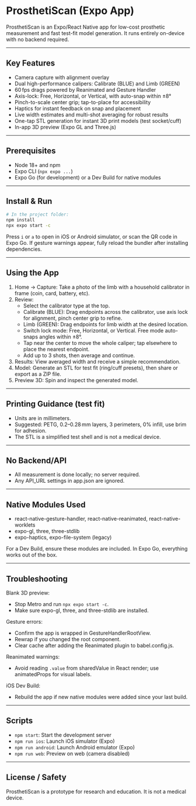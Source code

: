 # ProsthetiScan (Expo App)

ProsthetiScan is an Expo/React Native app for low-cost prosthetic measurement and fast test-fit model generation. It runs entirely on-device with no backend required.

***

## Key Features

- Camera capture with alignment overlay
- Dual high-performance calipers: Calibrate (BLUE) and Limb (GREEN)
- 60 fps drags powered by Reanimated and Gesture Handler
- Axis-lock: Free, Horizontal, or Vertical, with auto-snap within ±8°
- Pinch-to-scale center grip; tap-to-place for accessibility
- Haptics for instant feedback on snap and placement
- Live width estimates and multi-shot averaging for robust results
- One-tap STL generation for instant 3D print models (test socket/cuff)
- In-app 3D preview (Expo GL and Three.js)

***

## Prerequisites

- Node 18+ and npm
- Expo CLI (`npx expo ...`)
- Expo Go (for development) or a Dev Build for native modules

***

## Install & Run

```bash
# In the project folder:
npm install
npx expo start -c
```
Press `i` or `a` to open in iOS or Android simulator, or scan the QR code in Expo Go. If gesture warnings appear, fully reload the bundler after installing dependencies.

***

## Using the App

1. Home → Capture: Take a photo of the limb with a household calibrator in frame (coin, card, battery, etc).
2. Review:
    - Select the calibrator type at the top.
    - Calibrate (BLUE): Drag endpoints across the calibrator, use axis lock for alignment, pinch center grip to refine.
    - Limb (GREEN): Drag endpoints for limb width at the desired location.
    - Switch lock mode: Free, Horizontal, or Vertical. Free mode auto-snaps angles within ±8°.
    - Tap near the center to move the whole caliper; tap elsewhere to place the nearest endpoint.
    - Add up to 3 shots, then average and continue.
3. Results: View averaged width and receive a simple recommendation.
4. Model: Generate an STL for test fit (ring/cuff presets), then share or export as a ZIP file.
5. Preview 3D: Spin and inspect the generated model.

***

## Printing Guidance (test fit)

- Units are in millimeters.
- Suggested: PETG, 0.2–0.28 mm layers, 3 perimeters, 0% infill, use brim for adhesion.
- The STL is a simplified test shell and is not a medical device.

***

## No Backend/API

- All measurement is done locally; no server required.
- Any API_URL settings in app.json are ignored.

***

## Native Modules Used

- react-native-gesture-handler, react-native-reanimated, react-native-worklets
- expo-gl, three, three-stdlib
- expo-haptics, expo-file-system (legacy)

For a Dev Build, ensure these modules are included. In Expo Go, everything works out of the box.

***

## Troubleshooting

Blank 3D preview:  
- Stop Metro and run `npx expo start -c`.
- Make sure expo-gl, three, and three-stdlib are installed.

Gesture errors:  
- Confirm the app is wrapped in GestureHandlerRootView.
- Rewrap if you changed the root component.
- Clear cache after adding the Reanimated plugin to babel.config.js.

Reanimated warnings:  
- Avoid reading `.value` from sharedValue in React render; use animatedProps for visual labels.

iOS Dev Build:  
- Rebuild the app if new native modules were added since your last build.

***

## Scripts

- `npm start`: Start the development server
- `npm run ios`: Launch iOS simulator (Expo)
- `npm run android`: Launch Android emulator (Expo)
- `npm run web`: Preview on web (camera disabled)

***

## License / Safety

ProsthetiScan is a prototype for research and education. It is not a medical device.
